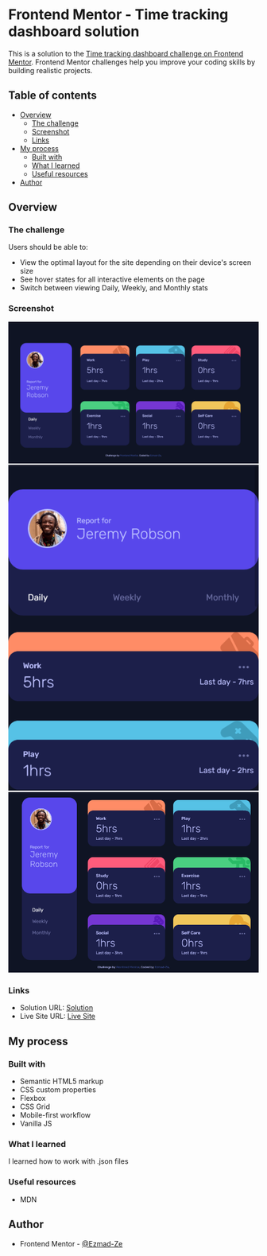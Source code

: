 # Frontend Mentor - Time tracking dashboard solution

This is a solution to the [Time tracking dashboard challenge on Frontend Mentor](https://www.frontendmentor.io/challenges/time-tracking-dashboard-UIQ7167Jw). Frontend Mentor challenges help you improve your coding skills by building realistic projects. 

## Table of contents

- [Overview](#overview)
  - [The challenge](#the-challenge)
  - [Screenshot](#screenshot)
  - [Links](#links)
- [My process](#my-process)
  - [Built with](#built-with)
  - [What I learned](#what-i-learned)
  - [Useful resources](#useful-resources)
- [Author](#author)


## Overview

### The challenge

Users should be able to:

- View the optimal layout for the site depending on their device's screen size
- See hover states for all interactive elements on the page
- Switch between viewing Daily, Weekly, and Monthly stats

### Screenshot

![Dektop](./design/screenshots/desktop-screenshot.png)
![Mobile](./design/screenshots/mobile-screenshot.png)
![Tablet](./design/screenshots/tablet-screenshot.png)


### Links

- Solution URL: [Solution](https://github.com/Ezmad-Ze/Time-Tracking-Dashboard)
- Live Site URL: [Live Site](https://time-tracking-ezmad-ze.netlify.app/)

## My process

### Built with

- Semantic HTML5 markup
- CSS custom properties
- Flexbox
- CSS Grid
- Mobile-first workflow
- Vanilla JS


### What I learned

I learned how to work with .json files


### Useful resources

- MDN

## Author

- Frontend Mentor - [@Ezmad-Ze](https://www.frontendmentor.io/profile/Ezmad-Ze)


